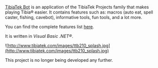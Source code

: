 [TibiaTek Bot](TibiaTekBot.md) is an application of the TibiaTek Projects family that makes playing Tibia® easier. It contains features such as: macros (auto eat, spell caster, fishing, cavebot), informative tools, fun tools, and a lot more.

You can find the complete features list [here](Features.md).

It is written in _Visual Basic .NET®_.

![http://www.tibiatek.com/images/ttb210_splash.jpg](http://www.tibiatek.com/images/ttb210_splash.jpg)

This project is no longer being developed any further.